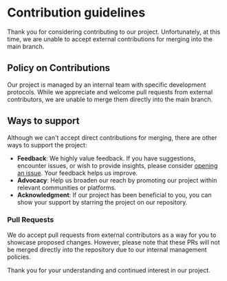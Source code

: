 # Contribution guidelines

Thank you for considering contributing to our project. Unfortunately, at this time, we are unable to accept external contributions for merging into the main branch.

## Policy on Contributions

Our project is managed by an internal team with specific development protocols. While we appreciate and welcome pull requests from external contributors, we are unable to merge them directly into the main branch.

## Ways to support

Although we can't accept direct contributions for merging, there are other ways to support the project:

- **Feedback**: We highly value feedback. If you have suggestions, encounter issues, or wish to provide insights, please consider 
[opening an issue](https://github.com/tomtom-international/tomtom-navigation-ios-examples/issues/new). Your feedback helps us improve.
- **Advocacy**: Help us broaden our reach by promoting our project within relevant communities or platforms.
- **Acknowledgment**: If our project has been beneficial to you, you can show your support by starring the project on our repository.

### Pull Requests

We do accept pull requests from external contributors as a way for you to showcase proposed changes. However, please note that these PRs will not be merged directly into the repository due to our internal management policies. 

Thank you for your understanding and continued interest in our project.